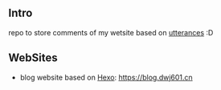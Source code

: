## Intro

repo to store comments of my wetsite based on [utterances](https://utteranc.es/) :D

## WebSites

- blog website based on [Hexo](https://hexo.io/zh-cn/): <https://blog.dwj601.cn>
